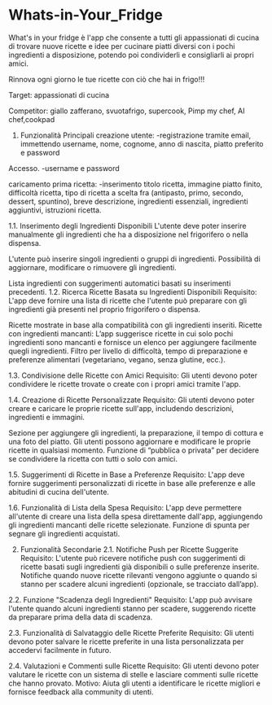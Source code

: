 # Whats-in-Your_Fridge

 What's in your fridge è l'app che consente a tutti gli appassionati di cucina di trovare nuove ricette e idee per cucinare piatti diversi con i pochi ingredienti a disposizione, potendo poi condividerli e consigliarli ai propri amici. 
 
 Rinnova ogni giorno le tue ricette con ciò che hai in frigo!!!

Target: appassionati di cucina

Competitor: giallo zafferano, svuotafrigo, supercook,  Pimp my chef, AI chef,cookpad


1. Funzionalità Principali
  creazione utente:
-registrazione tramite email, immettendo username, nome, cognome, anno di nascita, piatto preferito e password

Accesso.
-username e password

caricamento prima ricetta:
-inserimento titolo ricetta, immagine piatto finito, difficoltà ricetta, tipo di ricetta a scelta fra (antipasto, primo, secondo, dessert, spuntino), breve descrizione,
ingredienti essenziali, ingredienti aggiuntivi, istruzioni ricetta. 

1.1. Inserimento degli Ingredienti Disponibili
L'utente deve poter inserire manualmente gli ingredienti che ha a disposizione nel frigorifero o nella dispensa.

L'utente può inserire singoli ingredienti o gruppi di ingredienti.
Possibilità di aggiornare, modificare o rimuovere gli ingredienti.

Lista ingredienti con suggerimenti automatici basati su inserimenti precedenti.
1.2. Ricerca Ricette Basata su Ingredienti Disponibili
Requisito: L'app deve fornire una lista di ricette che l'utente può preparare con gli ingredienti già presenti nel proprio frigorifero o dispensa.

Ricette mostrate in base alla compatibilità con gli ingredienti inseriti.
Ricette con ingredienti mancanti: L’app suggerisce ricette in cui solo pochi ingredienti sono mancanti e fornisce un elenco per aggiungere facilmente quegli ingredienti.
Filtro per livello di difficoltà, tempo di preparazione e preferenze alimentari (vegetariano, vegano, senza glutine, ecc.).

1.3. Condivisione delle Ricette con Amici
Requisito: Gli utenti devono poter condividere le ricette trovate o create con i propri amici tramite l'app.

1.4. Creazione di Ricette Personalizzate
Requisito: Gli utenti devono poter creare e caricare le proprie ricette sull'app, includendo descrizioni, ingredienti e immagini.

Sezione per aggiungere gli ingredienti, la preparazione, il tempo di cottura e una foto del piatto.
Gli utenti possono aggiornare e modificare le proprie ricette in qualsiasi momento.
Funzione di “pubblica o privata” per decidere se condividere la ricetta con tutti o solo con amici.

1.5. Suggerimenti di Ricette in Base a Preferenze
Requisito: L'app deve fornire suggerimenti personalizzati di ricette in base alle preferenze e alle abitudini di cucina dell'utente.

1.6. Funzionalità di Lista della Spesa
Requisito: L'app deve permettere all'utente di creare una lista della spesa direttamente dall'app, aggiungendo gli ingredienti mancanti delle ricette selezionate.
Funzione di spunta per segnare gli ingredienti acquistati.

2. Funzionalità Secondarie
2.1. Notifiche Push per Ricette Suggerite
Requisito: L'utente può ricevere notifiche push con suggerimenti di ricette basati sugli ingredienti già disponibili o sulle preferenze inserite.
Notifiche quando nuove ricette rilevanti vengono aggiunte o quando si stanno per scadere alcuni ingredienti (opzionale, se tracciato dall’app).

2.2. Funzione "Scadenza degli Ingredienti"
Requisito: L'app può avvisare l'utente quando alcuni ingredienti stanno per scadere, suggerendo ricette da preparare prima della data di scadenza.

2.3. Funzionalità di Salvataggio delle Ricette Preferite
Requisito: Gli utenti devono poter salvare le ricette preferite in una lista personalizzata per accedervi facilmente in futuro.

2.4. Valutazioni e Commenti sulle Ricette
Requisito: Gli utenti devono poter valutare le ricette con un sistema di stelle e lasciare commenti sulle ricette che hanno provato.
Motivo: Aiuta gli utenti a identificare le ricette migliori e fornisce feedback alla community di utenti.
